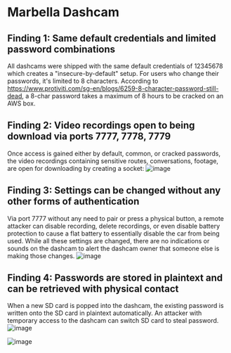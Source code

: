 # Marbella Dashcam

## Finding 1: Same default credentials and limited password combinations
All dashcams were shipped with the same default credentials of 12345678 which creates a "insecure-by-default" setup. For users who change their passwords, it's limited to 8 characters. According to https://www.protiviti.com/sg-en/blogs/6259-8-character-password-still-dead, a 8-char password takes a maximum of 8 hours to be cracked on an AWS box.

## Finding 2: Video recordings open to being download via ports 7777, 7778, 7779
Once access is gained either by default, common, or cracked passwords, the video recordings containing sensitive routes, conversations, footage, are open for downloading by creating a socket:
![image](https://github.com/user-attachments/assets/1f5b3387-7c7e-430f-af30-7bbc2014ee7e)


## Finding 3: Settings can be changed without any other forms of authentication
Via port 7777 without any need to pair or press a physical button, a remote attacker can disable recording, delete recordings, or even disable battery protection to cause a flat battery to essentially disable the car from being used. While all these settings are changed, there are no indications or sounds on the dashcam to alert the dashcam owner that someone else is making those changes. 
![image](https://github.com/user-attachments/assets/fa22d747-31ce-416a-b3e2-f868b3e63e54)


## Finding 4: Passwords are stored in plaintext and can be retrieved with physical contact
When a new SD card is popped into the dashcam, the existing password is written onto the SD card in plaintext automatically. An attacker with temporary access to the dashcam can switch SD card to steal password.
![image](https://github.com/user-attachments/assets/eeb6ce65-040e-4ddf-b818-bcee894ddeba)

![image](https://github.com/user-attachments/assets/65924e4a-9656-49e7-91f4-b598aeccc3bf)


